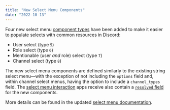 ```yaml
---
title: "New Select Menu Components"
date: "2022-10-13"
---
```


Four new select menu [component types](/docs/components/reference#component-object-component-types) have been added to make it easier to populate selects with common resources in Discord:

* User select (type `5`)
* Role select (type `6`)
* Mentionable (user *and* role) select (type `7`)
* Channel select (type `8`)

The new select menu components are defined similarly to the existing string select menu—with the exception of not including the `options` field and, within channel select menus, having the option to include a `channel_types` field. The [select menu interaction](/docs/components/reference#string-select-string-select-interaction) apps receive also contain a [`resolved` field](/docs/components/reference#string-select-select-menu-resolved-object) for the new components.

More details can be found in the updated [select menu documentation](/docs/components/reference#component-object-component-types).

